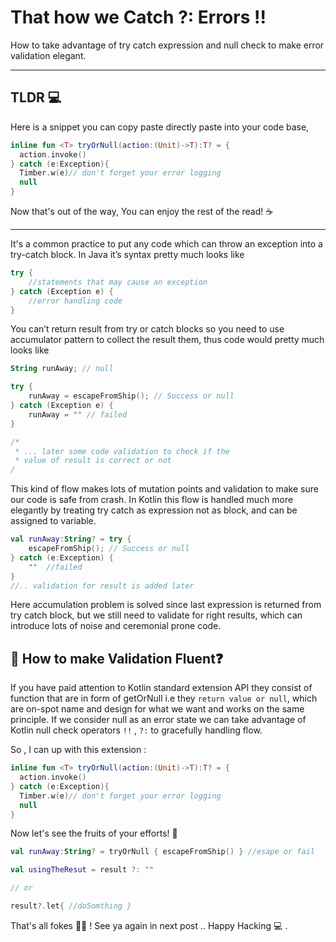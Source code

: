 # That how we Catch ?: Errors !!
How to take advantage of try catch expression and null check to make error validation elegant.

--- 
## TLDR 💻

Here is a snippet you can copy paste directly paste into your code base,

```kotlin 
inline fun <T> tryOrNull(action:(Unit)->T):T? = {
  action.invoke()
} catch (e:Exception){
  Timber.w(e)// don't forget your error logging
  null
}
```

Now that's out of the way, You can enjoy the rest of the read! ☕️

---

It's a common practice to put any code which can throw an exception into a try-catch block. In Java it’s syntax pretty much looks like 

```kotlin
try {  
	//statements that may cause an exception
} catch (Exception e) { 
	//error handling code
}
```

You can’t return result from try or catch blocks so you need to use accumulator pattern to collect the result them, thus code would pretty much looks like

```kotlin
String runAway; // null

try {  
	runAway = escapeFromShip(); // Success or null
} catch (Exception e) {
	runAway = "" // failed
}

/*
 * ... later some code validation to check if the 
 * value of result is correct or not
/
```

This kind of flow makes lots of mutation points and validation to make sure our code is safe from crash. In Kotlin this flow is handled much more elegantly by treating try catch as expression not as block, and can be assigned to variable.

```kotlin
val runAway:String? = try {  
	escapeFromShip(); // Success or null
} catch (e:Exception) {  
	""	//failed
}
//.. validation for result is added later 
```

Here accumulation problem is solved since last expression is returned from try catch block, but we still need to validate for right results, which can introduce lots of noise and ceremonial prone code.

## 🤔 How to make Validation Fluent❓

If you have paid attention to Kotlin standard extension API they consist of function that are in form of getOrNull i.e they `return value or null`, which are on-spot name and design for what we want and works on the same principle.
If we consider null as an error state we can take advantage of Kotlin null check operators `!!` , `?:` to gracefully handling flow.

So , I can up with this extension :

```kotlin
inline fun <T> tryOrNull(action:(Unit)->T):T? = {
  action.invoke()
} catch (e:Exception){
  Timber.w(e)// don't forget your error logging
  null
}
```

Now let's see the fruits of your efforts! 🤩

```kotlin
val runAway:String? = tryOrNull { escapeFromShip() } //esape or fail 

val usingTheResut = result ?: ""

// or

result?.let{ //doSomthing }
```

That's all fokes 🐰🥕 ! See ya again in next post .. Happy Hacking 💻 .